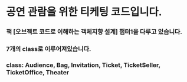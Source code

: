 # 공연 관람을 위한 티케팅 코드입니다.

### 책 [오브젝트 코드로 이해하는 객체지향 설계] 챕터1을 다루고 있습니다. 

### 7개의 class로 이루어져있습니다.
### class: Audience, Bag, Invitation, Ticket, TicketSeller, TicketOffice, Theater
